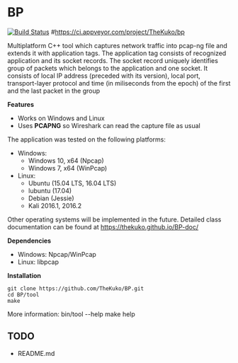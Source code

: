 BP
===
[![Build Status](https://travis-ci.org/TheKuko/BP.svg?branch=master)](https://travis-ci.org/TheKuko/BP)
#https://ci.appveyor.com/project/TheKuko/bp

Multiplatform C++ tool which captures network traffic into pcap-ng file and extends it with application tags. The application tag consists of recognized application and its socket records. The socket record uniquely identifies group of packets which belongs to the application and one socket. It consists of local IP address (preceded with its version), local port, transport-layer protocol and time (in miliseconds from the epoch) of the first and the last packet in the group

**Features**
- Works on Windows and Linux
- Uses **PCAPNG** so Wireshark can read the capture file as usual

The application was tested on the following platforms:
- Windows:
    - Windows 10, x64 (Npcap)
    - Windows 7, x64 (WinPcap)
- Linux:
    - Ubuntu (15.04 LTS, 16.04 LTS)
    - lubuntu (17.04)
    - Debian (Jessie)
    - Kali 2016.1, 2016.2

Other operating systems will be implemented in the future.
Detailed class documentation can be found at https://thekuko.github.io/BP-doc/

**Dependencies**
- Windows: Npcap/WinPcap
- Linux: libpcap

**Installation**
    
    git clone https://github.com/TheKuko/BP.git
    cd BP/tool
    make

More information:
    bin/tool --help
    make help

## TODO
* README.md
